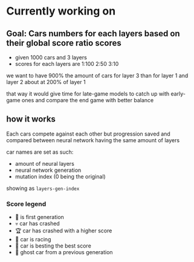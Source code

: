 # Currently working on

## Goal: Cars numbers for each layers based on their global score ratio scores

- given 1000 cars and 3 layers
- scores for each layers are
1:100 2:50 3:10

we want to have
900% the amount of cars for layer 3 than for layer 1 and layer 2 about at 200% of layer 1

that way it would give time for late-game models to catch up with early-game ones and compare the end game with better balance

## how it works

Each cars compete against each other but progression saved and compared between neural network having the same amount of layers

car names are set as such:

- amount of neural layers
- neural network generation
- mutation index (0 being the original)

showing as `layers-gen-index`

### Score legend

- 👶 is first generation
- 💀 car has crashed
- 🏆 car has crashed with a higher score
- 💜 car is racing
- 💚 car is besting the best score
- 👻 ghost car from a previous generation
